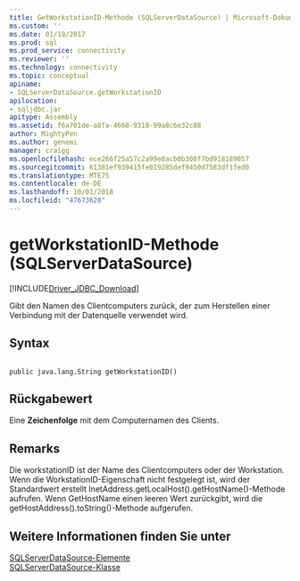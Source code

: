```yaml
---
title: GetWorkstationID-Methode (SQLServerDataSource) | Microsoft-Dokumentation
ms.custom: ''
ms.date: 01/19/2017
ms.prod: sql
ms.prod_service: connectivity
ms.reviewer: ''
ms.technology: connectivity
ms.topic: conceptual
apiname:
- SQLServerDataSource.getWorkstationID
apilocation:
- sqljdbc.jar
apitype: Assembly
ms.assetid: f6a701de-a8fa-4668-9310-99a8c6e32c88
author: MightyPen
ms.author: genemi
manager: craigg
ms.openlocfilehash: ece266f25a57c2a99e8acb0b308f7bd918189057
ms.sourcegitcommit: 61381ef939415fe019285def9450d7583df1fed0
ms.translationtype: MTE75
ms.contentlocale: de-DE
ms.lasthandoff: 10/01/2018
ms.locfileid: "47673628"
---
```

# <a name="getworkstationid-method-sqlserverdatasource"></a>getWorkstationID-Methode (SQLServerDataSource)
[!INCLUDE[Driver_JDBC_Download](../../../includes/driver_jdbc_download.md)]

  Gibt den Namen des Clientcomputers zurück, der zum Herstellen einer Verbindung mit der Datenquelle verwendet wird.  
  
## <a name="syntax"></a>Syntax  
  
```  
  
public java.lang.String getWorkstationID()  
```  
  
## <a name="return-value"></a>Rückgabewert  
 Eine **Zeichenfolge** mit dem Computernamen des Clients.  
  
## <a name="remarks"></a>Remarks  
 Die workstationID ist der Name des Clientcomputers oder der Workstation. Wenn die WorkstationID-Eigenschaft nicht festgelegt ist, wird der Standardwert erstellt InetAddress.getLocalHost().getHostName()-Methode aufrufen. Wenn GetHostName einen leeren Wert zurückgibt, wird die getHostAddress().toString()-Methode aufgerufen.  
  
## <a name="see-also"></a>Weitere Informationen finden Sie unter  
 [SQLServerDataSource-Elemente](../../../connect/jdbc/reference/sqlserverdatasource-members.md)   
 [SQLServerDataSource-Klasse](../../../connect/jdbc/reference/sqlserverdatasource-class.md)  
  
  

